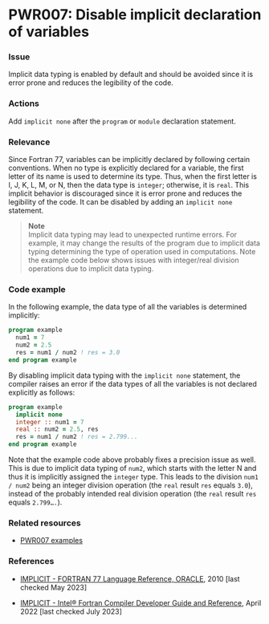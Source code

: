 # PWR007: Disable implicit declaration of variables

### Issue

Implicit data typing is enabled by default and should be avoided since it is
error prone and reduces the legibility of the code.

### Actions

Add `implicit none` after the `program` or `module` declaration statement.

### Relevance

Since Fortran 77, variables can be implicitly declared by following certain
conventions. When no type is explicitly declared for a variable, the first
letter of its name is used to determine its type. Thus, when the first letter is
I, J, K, L, M, or N, then the data type is `integer`; otherwise, it is `real`.
This implicit behavior is discouraged since it is error prone and reduces the
legibility of the code. It can be disabled by adding an `implicit none`
statement.

>**Note**  
>Implicit data typing may lead to unexpected runtime errors. For example, it may
>change the results of the program due to implicit data typing determining the
>type of operation used in computations. Note the example code below shows
>issues with integer/real division operations due to implicit data typing.

### Code example

In the following example, the data type of all the variables is determined
implicitly:

```f90
program example
  num1 = 7
  num2 = 2.5
  res = num1 / num2 ! res = 3.0
end program example
```

By disabling implicit data typing with the `implicit none` statement, the
compiler raises an error if the data types of all the variables is not declared
explicitly as follows:

```f90
program example
  implicit none
  integer :: num1 = 7
  real :: num2 = 2.5, res
  res = num1 / num2 ! res = 2.799...
end program example
```

Note that the example code above probably fixes a precision issue as well. This
is due to implicit data typing of `num2`, which starts with the letter N and
thus it is implicitly assigned the `integer` type. This leads to the division
`num1 / num2` being an integer division operation (the `real` result `res`
equals `3.0`), instead of the probably intended real division operation (the
`real` result `res` equals `2.799….`).

### Related resources

* [PWR007 examples](https://github.com/codee-com/open-catalog/tree/main/Checks/PWR007/)

### References

* [IMPLICIT - FORTRAN 77 Language Reference, ORACLE](https://docs.oracle.com/cd/E19957-01/805-4939/6j4m0vn9v/index.html),
2010 [last checked May 2023]

* [IMPLICIT - Intel® Fortran Compiler Developer Guide and Reference](https://www.intel.com/content/www/us/en/docs/fortran-compiler/developer-guide-reference/2023-2/overview.html),
April 2022 [last checked July 2023]
